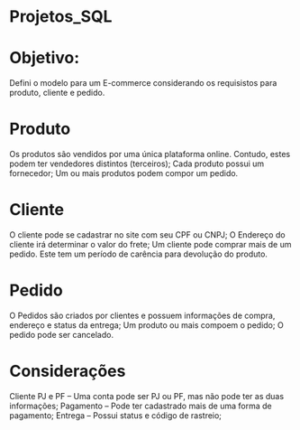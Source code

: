 # Projetos_SQL

# Objetivo:
Defini o modelo para um E-commerce considerando os requisistos para produto, cliente e pedido.


# Produto

Os produtos são vendidos por uma única plataforma online.
Contudo, estes podem ter vendedores distintos (terceiros);
Cada produto possui um fornecedor;
Um ou mais produtos podem compor um pedido.

# Cliente

O cliente pode se cadastrar no site com seu CPF ou CNPJ;
O Endereço do cliente irá determinar o valor do frete;
Um cliente pode comprar mais de um pedido. Este tem um período de carência para devolução do produto.

# Pedido

O Pedidos são criados por clientes e possuem informações de compra, endereço e status da entrega;
Um produto ou mais compoem o pedido;
O pedido pode ser cancelado.


# Considerações 

Cliente PJ e PF – Uma conta pode ser PJ ou PF, mas não pode ter as duas informações;
Pagamento – Pode ter cadastrado mais de uma forma de pagamento;
Entrega – Possui status e código de rastreio;

